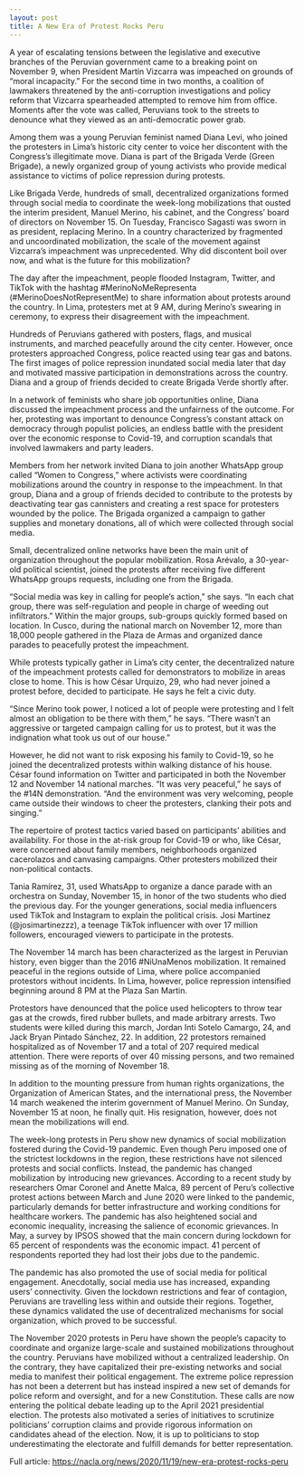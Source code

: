 ```yaml
---
layout: post
title: A New Era of Protest Rocks Peru
---
```


A year of escalating tensions between the legislative and executive branches of the Peruvian government came to a breaking point on November 9, when President Martín Vizcarra was impeached on grounds of “moral incapacity.” For the second time in two months, a coalition of lawmakers threatened by the anti-corruption investigations and policy reform that Vizcarra spearheaded attempted to remove him from office. Moments after the vote was called, Peruvians took to the streets to denounce what they viewed as an anti-democratic power grab.

Among them was a young Peruvian feminist named Diana Levi, who joined the protesters in Lima’s historic city center to voice her discontent with the Congress’s illegitimate move. Diana is part of the Brigada Verde (Green Brigade), a newly organized group of young activists who provide medical assistance to victims of police repression during protests. 

Like Brigada Verde, hundreds of small, decentralized organizations formed through social media to coordinate the week-long mobilizations that ousted the interim president, Manuel Merino, his cabinet, and the Congress’ board of directors on November 15. On Tuesday, Francisco Sagasti was sworn in as president, replacing Merino. In a country characterized by fragmented and uncoordinated mobilization, the scale of the movement against Vizcarra’s impeachment was unprecedented. Why did discontent boil over now, and what is the future for this mobilization?

The day after the impeachment, people flooded Instagram, Twitter, and TikTok with the hashtag #MerinoNoMeRepresenta (#MerinoDoesNotRepresentMe) to share information about protests around the country. In Lima, protesters met at 9 AM, during Merino’s swearing in ceremony, to express their disagreement with the impeachment. 

Hundreds of Peruvians gathered with posters, flags, and musical instruments, and marched peacefully around the city center. However, once protesters approached Congress, police reacted using tear gas and batons. The first images of police repression inundated social media later that day and motivated massive participation in demonstrations across the country. Diana and a group of friends decided to create Brigada Verde shortly after. 

In a network of feminists who share job opportunities online, Diana discussed the impeachment process and the unfairness of the outcome. For her, protesting was important to denounce Congress’s constant attack on democracy through populist policies, an endless battle with the president over the economic response to Covid-19, and corruption scandals that involved lawmakers and party leaders.   

Members from her network invited Diana to join another WhatsApp group called “Women to Congress,” where activists were coordinating mobilizations around the country in response to the impeachment. In that group, Diana and a group of friends decided to contribute to the protests by deactivating tear gas cannisters and creating a rest space for protesters wounded by the police. The Brigada organized a campaign to gather supplies and monetary donations, all of which were collected through social media. 

Small, decentralized online networks have been the main unit of organization throughout the popular mobilization. Rosa Arévalo, a 30-year-old political scientist, joined the protests after receiving five different WhatsApp groups requests, including one from the Brigada. 

“Social media was key in calling for people’s action,” she says. “In each chat group, there was self-regulation and people in charge of weeding out infiltrators.” Within the major groups, sub-groups quickly formed based on location. In Cusco, during the national march on November 12, more than 18,000 people gathered in the Plaza de Armas and organized dance parades to peacefully protest the impeachment.  

While protests typically gather in Lima’s city center, the decentralized nature of the impeachment protests called for demonstrators to mobilize in areas close to home. This is how César Urquizo, 29, who had never joined a protest before, decided to participate. He says he felt a civic duty. 

“Since Merino took power, I noticed a lot of people were protesting and I felt almost an obligation to be there with them,” he says. “There wasn’t an aggressive or targeted campaign calling for us to protest, but it was the indignation what took us out of our house.” 

However, he did not want to risk exposing his family to Covid-19, so he joined the decentralized protests within walking distance of his house. César found information on Twitter and participated in both the November 12 and November 14 national marches. “It was very peaceful,” he says of the #14N demonstration. “And the environment was very welcoming, people came outside their windows to cheer the protesters, clanking their pots and singing.” 

The repertoire of protest tactics varied based on participants’ abilities and availability. For those in the at-risk group for Covid-19 or who, like César, were concerned about family members, neighborhoods organized cacerolazos and canvasing campaigns. Other protesters mobilized their non-political contacts. 

Tania Ramírez, 31, used WhatsApp to organize a dance parade with an orchestra on Sunday, November 15, in honor of the two students who died the previous day. For the younger generations, social media influencers used TikTok and Instagram to explain the political crisis. Josi Martinez (@josimartinezzz), a teenage TikTok influencer with over 17 million followers, encouraged viewers to participate in the protests.  

The November 14 march has been characterized as the largest in Peruvian history, even bigger than the 2016 #NiUnaMenos mobilization. It remained peaceful in the regions outside of Lima, where police accompanied protestors without incidents. In Lima, however, police repression intensified beginning around 8 PM at the Plaza San Martin. 

Protestors have denounced that the police used helicopters to throw tear gas at the crowds, fired rubber bullets, and made arbitrary arrests. Two students were killed during this march, Jordan Inti Sotelo Camargo, 24, and Jack Bryan Pintado Sánchez, 22. In addition, 22 protestors remained hospitalized as of November 17 and a total of 207 required medical attention. There were reports of over 40 missing persons, and two remained missing as of the morning of November 18. 

In addition to the mounting pressure from human rights organizations, the Organization of American States, and the international press, the November 14 march weakened the interim government of Manuel Merino. On Sunday, November 15 at noon, he finally quit. His resignation, however, does not mean the mobilizations will end. 

The week-long protests in Peru show new dynamics of social mobilization fostered during the Covid-19 pandemic. Even though Peru imposed one of the strictest lockdowns in the region, these restrictions have not silenced protests and social conflicts. Instead, the pandemic has changed mobilization by introducing new grievances. According to a recent study by researchers Omar Coronel and Anette Malca, 89 percent of Peru’s collective protest actions between March and June 2020 were linked to the pandemic, particularly demands for better infrastructure and working conditions for healthcare workers. The pandemic has also heightened social and economic inequality, increasing the salience of economic grievances. In May, a survey by IPSOS showed that the main concern during lockdown for 65 percent of respondents was the economic impact. 41 percent of respondents reported they had lost their jobs due to the pandemic. 

The pandemic has also promoted the use of social media for political engagement. Anecdotally, social media use has increased, expanding users’ connectivity. Given the lockdown restrictions and fear of contagion, Peruvians are travelling less within and outside their regions. Together, these dynamics validated the use of decentralized mechanisms for social organization, which proved to be successful. 

The November 2020 protests in Peru have shown the people’s capacity to coordinate and organize large-scale and sustained mobilizations throughout the country. Peruvians have mobilized without a centralized leadership. On the contrary, they have capitalized their pre-existing networks and social media to manifest their political engagement. The extreme police repression has not been a deterrent but has instead inspired a new set of demands for police reform and oversight, and for a new Constitution. These calls are now entering the political debate leading up to the April 2021 presidential election. The protests also motivated a series of initiatives to scrutinize politicians’ corruption claims and provide rigorous information on candidates ahead of the election. Now, it is up to politicians to stop underestimating the electorate and fulfill demands for better representation.

Full article: https://nacla.org/news/2020/11/19/new-era-protest-rocks-peru 
